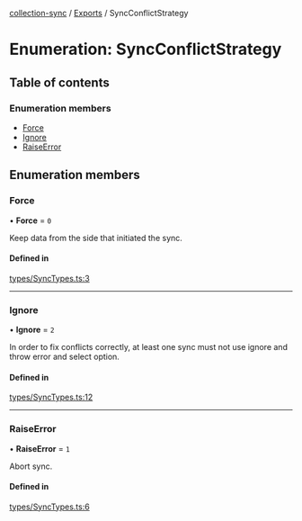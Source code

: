 [collection-sync](../README.md) / [Exports](../modules.md) / SyncConflictStrategy

# Enumeration: SyncConflictStrategy

## Table of contents

### Enumeration members

- [Force](SyncConflictStrategy.md#force)
- [Ignore](SyncConflictStrategy.md#ignore)
- [RaiseError](SyncConflictStrategy.md#raiseerror)

## Enumeration members

### Force

• **Force** = `0`

Keep data from the side that initiated the sync.

#### Defined in

[types/SyncTypes.ts:3](https://github.com/ChrisVilches/Collection-Sync/blob/0e9ed4a/src/types/SyncTypes.ts#L3)

___

### Ignore

• **Ignore** = `2`

In order to fix conflicts correctly, at least one
sync must not use ignore and throw error and select option.

#### Defined in

[types/SyncTypes.ts:12](https://github.com/ChrisVilches/Collection-Sync/blob/0e9ed4a/src/types/SyncTypes.ts#L12)

___

### RaiseError

• **RaiseError** = `1`

Abort sync.

#### Defined in

[types/SyncTypes.ts:6](https://github.com/ChrisVilches/Collection-Sync/blob/0e9ed4a/src/types/SyncTypes.ts#L6)
